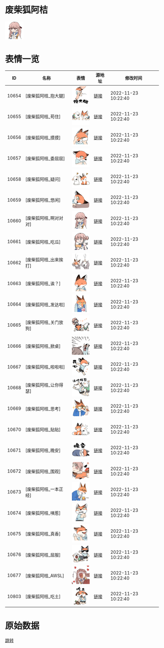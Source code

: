 # 废柴狐阿桔

<img src="./cover.png" height="60" alt="cover" />

# 表情一览

|ID|名称|表情|源地址|修改时间|
|----|----|----|----|----|
|10654|[废柴狐阿桔_抱大腿]|<img src="./pic/010654_%5B废柴狐阿桔_抱大腿%5D.png" height="60" alt="抱大腿"/>|[链接](https://i0.hdslb.com/bfs/emote/d6b7da63f569f5f33e7d2f2c80725bf3dc99e1a0.png)|2022-11-23 10:22:40|
|10655|[废柴狐阿桔_苟住]|<img src="./pic/010655_%5B废柴狐阿桔_苟住%5D.png" height="60" alt="苟住"/>|[链接](https://i0.hdslb.com/bfs/emote/ae542f407a076a0e38aa42f681b1d9b26e3a2d30.png)|2022-11-23 10:22:40|
|10656|[废柴狐阿桔_摸摸]|<img src="./pic/010656_%5B废柴狐阿桔_摸摸%5D.png" height="60" alt="摸摸"/>|[链接](https://i0.hdslb.com/bfs/emote/3be1abbdd8c173d65bb75bd202c410278465fcc3.png)|2022-11-23 10:22:40|
|10657|[废柴狐阿桔_委屈屈]|<img src="./pic/010657_%5B废柴狐阿桔_委屈屈%5D.png" height="60" alt="委屈屈"/>|[链接](https://i0.hdslb.com/bfs/emote/19adee7989c95b564a35affdeae89b2b207fa9b6.png)|2022-11-23 10:22:40|
|10658|[废柴狐阿桔_疑问]|<img src="./pic/010658_%5B废柴狐阿桔_疑问%5D.png" height="60" alt="疑问"/>|[链接](https://i0.hdslb.com/bfs/emote/6d219a64d3a9f2e214e9a1092178e2c3ecf05052.png)|2022-11-23 10:22:40|
|10659|[废柴狐阿桔_悠闲]|<img src="./pic/010659_%5B废柴狐阿桔_悠闲%5D.png" height="60" alt="悠闲"/>|[链接](https://i0.hdslb.com/bfs/emote/8448be9b994e0647da275c2c067a125c02c40858.png)|2022-11-23 10:22:40|
|10660|[废柴狐阿桔_啊对对对]|<img src="./pic/010660_%5B废柴狐阿桔_啊对对对%5D.png" height="60" alt="啊对对对"/>|[链接](https://i0.hdslb.com/bfs/emote/5b75ffde8e92885de64f3d4dc8f5485f4a5d0642.png)|2022-11-23 10:22:40|
|10661|[废柴狐阿桔_吃瓜]|<img src="./pic/010661_%5B废柴狐阿桔_吃瓜%5D.png" height="60" alt="吃瓜"/>|[链接](https://i0.hdslb.com/bfs/emote/419ce2eee0565c339530bfa785b92db2ea22d912.png)|2022-11-23 10:22:40|
|10662|[废柴狐阿桔_出来挨打]|<img src="./pic/010662_%5B废柴狐阿桔_出来挨打%5D.png" height="60" alt="出来挨打"/>|[链接](https://i0.hdslb.com/bfs/emote/ea446c22f923270ecedb48262e69869d4c3bbbdf.png)|2022-11-23 10:22:40|
|10663|[废柴狐阿桔_诶？]|<img src="./pic/010663_%5B废柴狐阿桔_诶？%5D.png" height="60" alt="诶？"/>|[链接](https://i0.hdslb.com/bfs/emote/bde2218b0234bef62637cf72fff340ba1b698d54.png)|2022-11-23 10:22:40|
|10664|[废柴狐阿桔_发达啦]|<img src="./pic/010664_%5B废柴狐阿桔_发达啦%5D.png" height="60" alt="发达啦"/>|[链接](https://i0.hdslb.com/bfs/emote/b35a99a7a215927f18dd83b1eac196183c71991f.png)|2022-11-23 10:22:40|
|10665|[废柴狐阿桔_关门放狗]|<img src="./pic/010665_%5B废柴狐阿桔_关门放狗%5D.png" height="60" alt="关门放狗"/>|[链接](https://i0.hdslb.com/bfs/emote/46131a46dbcf15f9161813fe82a415631f36d70c.png)|2022-11-23 10:22:40|
|10666|[废柴狐阿桔_掀桌]|<img src="./pic/010666_%5B废柴狐阿桔_掀桌%5D.png" height="60" alt="掀桌"/>|[链接](https://i0.hdslb.com/bfs/emote/8d46842b8c13b0cd3315db19fd6dd0b900bc221e.png)|2022-11-23 10:22:40|
|10667|[废柴狐阿桔_啦啦啦]|<img src="./pic/010667_%5B废柴狐阿桔_啦啦啦%5D.png" height="60" alt="啦啦啦"/>|[链接](https://i0.hdslb.com/bfs/emote/c6cceb84b9a4198f85369566e358ff62274a74de.png)|2022-11-23 10:22:40|
|10668|[废柴狐阿桔_让你得瑟]|<img src="./pic/010668_%5B废柴狐阿桔_让你得瑟%5D.png" height="60" alt="让你得瑟"/>|[链接](https://i0.hdslb.com/bfs/emote/7061bfb2b0e1d5df343c46fc8ded574eab71d62e.png)|2022-11-23 10:22:40|
|10669|[废柴狐阿桔_思考]|<img src="./pic/010669_%5B废柴狐阿桔_思考%5D.png" height="60" alt="思考"/>|[链接](https://i0.hdslb.com/bfs/emote/e6d0d69aac01cd2c745ffdaa64e8400a20b25232.png)|2022-11-23 10:22:40|
|10670|[废柴狐阿桔_贴贴]|<img src="./pic/010670_%5B废柴狐阿桔_贴贴%5D.png" height="60" alt="贴贴"/>|[链接](https://i0.hdslb.com/bfs/emote/b5d625626ebc030c2165a6ccb26c9f6c05320e60.png)|2022-11-23 10:22:40|
|10671|[废柴狐阿桔_晚安]|<img src="./pic/010671_%5B废柴狐阿桔_晚安%5D.png" height="60" alt="晚安"/>|[链接](https://i0.hdslb.com/bfs/emote/3f68770aedad3a014d9493aeb0db64f62aa5d2cf.png)|2022-11-23 10:22:40|
|10672|[废柴狐阿桔_围观]|<img src="./pic/010672_%5B废柴狐阿桔_围观%5D.png" height="60" alt="围观"/>|[链接](https://i0.hdslb.com/bfs/emote/0499055f7f80a866c4e9ab905ec2dd0c8202df9f.png)|2022-11-23 10:22:40|
|10673|[废柴狐阿桔_一本正经]|<img src="./pic/010673_%5B废柴狐阿桔_一本正经%5D.png" height="60" alt="一本正经"/>|[链接](https://i0.hdslb.com/bfs/emote/307bfd4005476ad98383482a3a8848f8e7ce1881.png)|2022-11-23 10:22:40|
|10674|[废柴狐阿桔_咦惹]|<img src="./pic/010674_%5B废柴狐阿桔_咦惹%5D.png" height="60" alt="咦惹"/>|[链接](https://i0.hdslb.com/bfs/emote/cce06bbb46e18169bded4645ad69c017791a62f9.png)|2022-11-23 10:22:40|
|10675|[废柴狐阿桔_真香]|<img src="./pic/010675_%5B废柴狐阿桔_真香%5D.png" height="60" alt="真香"/>|[链接](https://i0.hdslb.com/bfs/emote/ec910c9a8e4fc6d39b14addd1e5acaa4349f9a8a.png)|2022-11-23 10:22:40|
|10676|[废柴狐阿桔_屈服]|<img src="./pic/010676_%5B废柴狐阿桔_屈服%5D.png" height="60" alt="屈服"/>|[链接](https://i0.hdslb.com/bfs/emote/8d07f7abe116480e6ec2735823fbe32382119b1a.png)|2022-11-23 10:22:40|
|10677|[废柴狐阿桔_AWSL]|<img src="./pic/010677_%5B废柴狐阿桔_AWSL%5D.png" height="60" alt="AWSL"/>|[链接](https://i0.hdslb.com/bfs/emote/85914f35658a38e5758631fd09c378a4fc5fd748.png)|2022-11-23 10:22:40|
|10803|[废柴狐阿桔_吃土]|<img src="./pic/010803_%5B废柴狐阿桔_吃土%5D.png" height="60" alt="吃土"/>|[链接](https://i0.hdslb.com/bfs/emote/a0e762b74c30abe6709e51635285187baa8f2bfc.png)|2022-11-23 10:22:40|

# 原始数据

[跳转](./raw.json)

